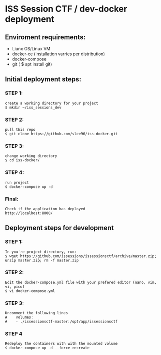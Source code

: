 # ISS Session CTF / dev-docker deployment

## Enviroment requirements:
  - Liunx OS/Linux VM
  - docker-ce (installation varries per distribution)
  - docker-compose  
  - git ( $ apt install git) 

## Initial deployment steps:
  ### STEP 1: 
    create a working directory for your project
    $ mkdir ~/iss_sessions_dev

  ### STEP 2:
    pull this repo
    $ git clone https://github.com/slee96/iss-docker.git

  ### STEP 3:
    change working directory
    $ cd iss-docker/

  ### STEP 4:
    run project 
    $ docker-compose up -d

  ### Final:
    Check if the application has deployed
    http://localhost:8000/

## Deployment steps for development
  ### STEP 1:
    In you're project directory, run: 
    $ wget https://github.com/issessions/issessionsctf/archive/master.zip; unzip master.zip; rm -f master.zip

  ### STEP 2:
    Edit the docker-compose.yml file with your prefered editor (nano, vim, vi, pico)
    $ vi docker-compose.yml

  ### STEP 3:
    Uncomment the following lines
    #    volumes:
    #    - ./issessionsctf-master:/opt/app/issessionsctf

  ### STEP 4
    Redeploy the containers with with the mounted volume
    $ docker-compose up -d --force-recreate
